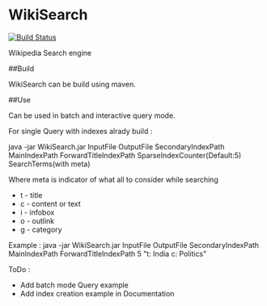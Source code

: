 WikiSearch
==========

[![Build Status](https://travis-ci.org/dharmeshkakadia/WikiSearch.svg)](https://travis-ci.org/dharmeshkakadia/WikiSearch)

Wikipedia Search engine

##Build 

WikiSearch can be build using maven.

##Use

Can be used in batch and interactive query mode.

For single Query with indexes alrady build : 

java -jar WikiSearch.jar InputFile OutputFile SecondaryIndexPath MainIndexPath ForwardTitleIndexPath SparseIndexCounter(Default:5) SearchTerms(with meta)

Where meta is indicator of what all to consider while searching 

* t - title
* c - content or text
* i - infobox
* o - outlink
* g - category

Example : java -jar WikiSearch.jar InputFile OutputFile SecondaryIndexPath MainIndexPath ForwardTitleIndexPath 5 "t: India c: Politics"

ToDo :

+ Add batch mode Query example
+ Add index creation example in Documentation




